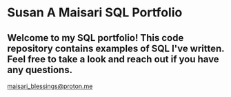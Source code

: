 # Susan A Maisari SQL Portfolio

## Welcome to my SQL portfolio! This code repository contains examples of SQL I've written. Feel free to take a look and reach out if you have any questions.
maisari_blessings@proton.me

